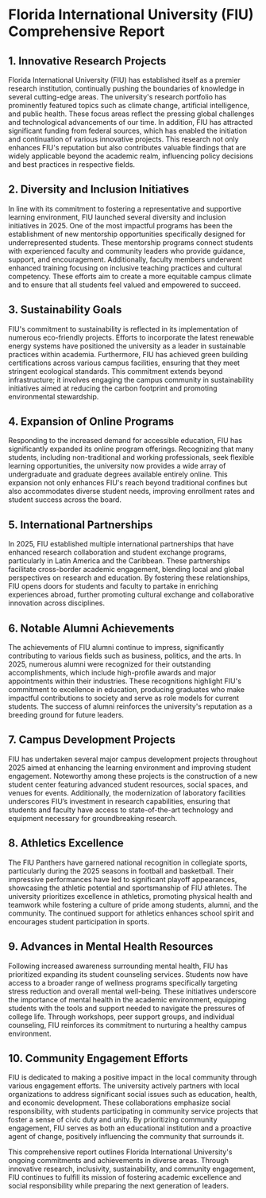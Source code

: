 # Florida International University (FIU) Comprehensive Report

## 1. Innovative Research Projects
Florida International University (FIU) has established itself as a premier research institution, continually pushing the boundaries of knowledge in several cutting-edge areas. The university's research portfolio has prominently featured topics such as climate change, artificial intelligence, and public health. These focus areas reflect the pressing global challenges and technological advancements of our time. In addition, FIU has attracted significant funding from federal sources, which has enabled the initiation and continuation of various innovative projects. This research not only enhances FIU's reputation but also contributes valuable findings that are widely applicable beyond the academic realm, influencing policy decisions and best practices in respective fields.

## 2. Diversity and Inclusion Initiatives
In line with its commitment to fostering a representative and supportive learning environment, FIU launched several diversity and inclusion initiatives in 2025. One of the most impactful programs has been the establishment of new mentorship opportunities specifically designed for underrepresented students. These mentorship programs connect students with experienced faculty and community leaders who provide guidance, support, and encouragement. Additionally, faculty members underwent enhanced training focusing on inclusive teaching practices and cultural competency. These efforts aim to create a more equitable campus climate and to ensure that all students feel valued and empowered to succeed.

## 3. Sustainability Goals
FIU's commitment to sustainability is reflected in its implementation of numerous eco-friendly projects. Efforts to incorporate the latest renewable energy systems have positioned the university as a leader in sustainable practices within academia. Furthermore, FIU has achieved green building certifications across various campus facilities, ensuring that they meet stringent ecological standards. This commitment extends beyond infrastructure; it involves engaging the campus community in sustainability initiatives aimed at reducing the carbon footprint and promoting environmental stewardship.

## 4. Expansion of Online Programs
Responding to the increased demand for accessible education, FIU has significantly expanded its online program offerings. Recognizing that many students, including non-traditional and working professionals, seek flexible learning opportunities, the university now provides a wide array of undergraduate and graduate degrees available entirely online. This expansion not only enhances FIU's reach beyond traditional confines but also accommodates diverse student needs, improving enrollment rates and student success across the board.

## 5. International Partnerships
In 2025, FIU established multiple international partnerships that have enhanced research collaboration and student exchange programs, particularly in Latin America and the Caribbean. These partnerships facilitate cross-border academic engagement, blending local and global perspectives on research and education. By fostering these relationships, FIU opens doors for students and faculty to partake in enriching experiences abroad, further promoting cultural exchange and collaborative innovation across disciplines.

## 6. Notable Alumni Achievements
The achievements of FIU alumni continue to impress, significantly contributing to various fields such as business, politics, and the arts. In 2025, numerous alumni were recognized for their outstanding accomplishments, which include high-profile awards and major appointments within their industries. These recognitions highlight FIU's commitment to excellence in education, producing graduates who make impactful contributions to society and serve as role models for current students. The success of alumni reinforces the university's reputation as a breeding ground for future leaders.

## 7. Campus Development Projects
FIU has undertaken several major campus development projects throughout 2025 aimed at enhancing the learning environment and improving student engagement. Noteworthy among these projects is the construction of a new student center featuring advanced student resources, social spaces, and venues for events. Additionally, the modernization of laboratory facilities underscores FIU’s investment in research capabilities, ensuring that students and faculty have access to state-of-the-art technology and equipment necessary for groundbreaking research.

## 8. Athletics Excellence
The FIU Panthers have garnered national recognition in collegiate sports, particularly during the 2025 seasons in football and basketball. Their impressive performances have led to significant playoff appearances, showcasing the athletic potential and sportsmanship of FIU athletes. The university prioritizes excellence in athletics, promoting physical health and teamwork while fostering a culture of pride among students, alumni, and the community. The continued support for athletics enhances school spirit and encourages student participation in sports.

## 9. Advances in Mental Health Resources
Following increased awareness surrounding mental health, FIU has prioritized expanding its student counseling services. Students now have access to a broader range of wellness programs specifically targeting stress reduction and overall mental well-being. These initiatives underscore the importance of mental health in the academic environment, equipping students with the tools and support needed to navigate the pressures of college life. Through workshops, peer support groups, and individual counseling, FIU reinforces its commitment to nurturing a healthy campus environment.

## 10. Community Engagement Efforts
FIU is dedicated to making a positive impact in the local community through various engagement efforts. The university actively partners with local organizations to address significant social issues such as education, health, and economic development. These collaborations emphasize social responsibility, with students participating in community service projects that foster a sense of civic duty and unity. By prioritizing community engagement, FIU serves as both an educational institution and a proactive agent of change, positively influencing the community that surrounds it.

This comprehensive report outlines Florida International University's ongoing commitments and achievements in diverse areas. Through innovative research, inclusivity, sustainability, and community engagement, FIU continues to fulfill its mission of fostering academic excellence and social responsibility while preparing the next generation of leaders.